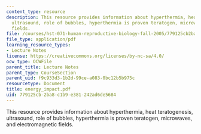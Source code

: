 ```yaml
---
content_type: resource
description: This resource provides information about hyperthermia, heat teratogenesis,
  ultrasound, role of bubbles, hyperthermia is proven teratogen, microwaves, and electromagnetic
  fields.
file: /courses/hst-071-human-reproductive-biology-fall-2005/779125cb2ba8c1b9e381242ad6de5684_energy_impact.pdf
file_type: application/pdf
learning_resource_types:
- Lecture Notes
license: https://creativecommons.org/licenses/by-nc-sa/4.0/
ocw_type: OCWFile
parent_title: Lecture Notes
parent_type: CourseSection
parent_uid: f9c933d3-1b2d-99ce-a083-0bc12b5b975c
resourcetype: Document
title: energy_impact.pdf
uid: 779125cb-2ba8-c1b9-e381-242ad6de5684
---
```

This resource provides information about hyperthermia, heat teratogenesis, ultrasound, role of bubbles, hyperthermia is proven teratogen, microwaves, and electromagnetic fields.
